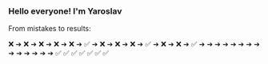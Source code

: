 ### Hello everyone! I'm Yaroslav 

From mistakes to results:

❌ ➔ ❌ ➔ ❌ ➔ ❌ ➔ ❌ ➔ ✅ ➔ ❌ ➔  ❌ ➔ ❌ ➔ ✅ ➔ ❌ ➔ ❌ ➔  ✅ ➔ ➔ ➔ ➔ ➔ ➔ ➔ ➔ ➔ ➔ ➔ ➔ ➔ ➔ ✅ ✅ ✅ ✅ ✅ ✅ ✅

